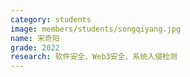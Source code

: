 ```yaml
---
category: students
image: members/students/songqiyang.jpg
name: 宋奇阳
grade: 2022
research: 软件安全、Web3安全、系统入侵检测
---
```

